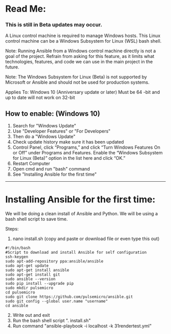 # Read Me:
### This is still in Beta updates may occur.

A Linux control machine is required to manage Windows hosts. This Linux control machine can be a Windows Subsystem for Linux (WSL) bash shell.

Note: Running Ansible from a Windows control machine directly is not a goal of the project. Refrain from asking for this feature, as it limits what technologies, features, and code we can use in the main project in the future.

Note: The Windows Subsystem for Linux (Beta) is not supported by Microsoft or Ansible and should not be used for production systems.

Applies To: Windows 10 (Anniversary update or later) Must be 64 -bit and up to date will not work on 32-bit

## How to enable: (Windows 10)
1. Search for "Windows Update"
2. Use "Developer Features" or "For Developers"
3. Then do a "Windows Update"
4. Check update history make sure it has been updated
5. Control Panel, click “Programs,” and click “Turn Windows Features On or Off” under Programs and Features. Enable the “Windows Subsystem for Linux (Beta)” option in the list here and click “OK.”
6. Restart Computer
7. Open cmd and run "bash" command
8. See "Installing Ansible for the first time"

-------------------------------------------------------------------------------------------------

# Installing Ansible for the first time:

We will be doing a clean install of Ansible and Python. We will be using a bash shell script to save time.

Steps:

1. nano install.sh (copy and paste or download file or even type this out) 
```
#!/bin/bash
#Script to download and install Ansible for self configuration
ssh-keygen
sudo apt-add-repository ppa:ansible/ansible
sudo apt-get update
sudo apt-get install ansible
sudo apt-get install git
sudo ansible --version
sudo pip install --upgrade pip
sudo mkdir pulsemicro
cd pulsemicro
sudo git clone https://github.com/pulsemicro/ansible.git
sudo git config --global user.name "username"
cd ansible
```
2. Write out and exit
3. Run the bash shell script ". install.sh"
4. Run command "ansible-playbook -i localhost -k 31rendertest.yml"
